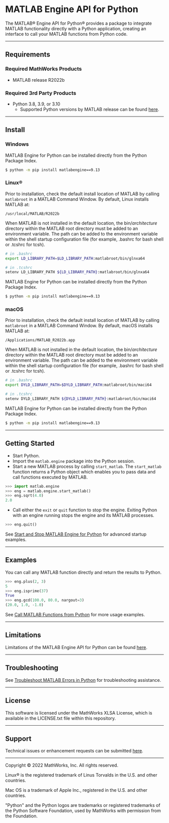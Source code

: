 # MATLAB Engine API for Python

The MATLAB&reg; Engine API for Python&reg; provides a package to integrate MATLAB functionality directly with a Python application, creating an interface to call your MATLAB functions from Python code. 

---
## Requirements
### Required MathWorks Products
<!-- MUST_BE_UPDATED_EACH_RELEASE (Search repo for this string) -->
* MATLAB release R2022b

### Required 3rd Party Products
<!-- MUST_BE_UPDATED_EACH_RELEASE (Search repo for this string) -->
* Python 3.8, 3.9, or 3.10
    * Supported Python versions by MATLAB release can be found [here](https://www.mathworks.com/content/dam/mathworks/mathworks-dot-com/support/sysreq/files/python-compatibility.pdf).

---

## Install

### Windows
MATLAB Engine for Python can be installed directly from the Python Package Index.
<!-- MUST_BE_UPDATED_EACH_RELEASE (Search repo for this string) -->
```bash
$ python -m pip install matlabengine==9.13
```



### Linux&reg; 
Prior to installation, check the default install location of MATLAB by calling ```matlabroot``` in a MATLAB Command Window. By default, Linux installs MATLAB at:<br>
<!-- MUST_BE_UPDATED_EACH_RELEASE (Search repo for this string) -->
```/usr/local/MATLAB/R2022b```

When MATLAB is not installed in the default location, the bin/*architecture* directory within the MATLAB root directory must be added to an environment variable. The path can be added to the environment variable within the shell startup configuration file (for example, .bashrc for bash shell or .tcshrc for tcsh).

```bash
# in .bashrc
export LD_LIBRARY_PATH=$LD_LIBRARY_PATH:matlabroot/bin/glnxa64
```

```bash
# in .tcshrc
setenv LD_LIBRARY_PATH ${LD_LIBRARY_PATH}:matlabroot/bin/glnxa64
```

MATLAB Engine for Python can be installed directly from the Python Package Index.
<!-- MUST_BE_UPDATED_EACH_RELEASE (Search repo for this string) -->
```bash
$ python -m pip install matlabengine==9.13
```

### macOS
Prior to installation, check the default install location of MATLAB by calling ```matlabroot``` in a MATLAB Command Window. By default, macOS installs MATLAB at:<br>

<!-- MUST_BE_UPDATED_EACH_RELEASE (Search repo for this string) -->
```/Applications/MATLAB_R2022b.app```

When MATLAB is not installed in the default location, the bin/*architecture* directory within the MATLAB root directory must be added to an environment variable. The path can be added to the environment variable within the shell startup configuration file (for example, .bashrc for bash shell or .tcshrc for tcsh).

```bash
# in .bashrc
export DYLD_LIBRARY_PATH=$DYLD_LIBRARY_PATH:matlabroot/bin/maci64
```

```bash
# in .tcshrc
setenv DYLD_LIBRARY_PATH ${DYLD_LIBRARY_PATH}:matlabroot/bin/maci64
```

MATLAB Engine for Python can be installed directly from the Python Package Index.
<!-- MUST_BE_UPDATED_EACH_RELEASE (Search repo for this string) -->
```bash
$ python -m pip install matlabengine==9.13
```

---

## Getting Started
* Start Python.
* Import the ```matlab.engine``` package into the Python session.
* Start a new MATLAB process by calling ```start_matlab```. The ```start_matlab``` function returns a Python object which enables you to pass data and call functions executed by MATLAB.

```python
>>> import matlab.engine
>>> eng = matlab.engine.start_matlab()
>>> eng.sqrt(4.0)
2.0
```

* Call either the ```exit``` or ```quit``` function to stop the engine. Exiting Python with an engine running stops the engine and its MATLAB processes.

```python
>>> eng.quit()
```

See [Start and Stop MATLAB Engine for Python](https://www.mathworks.com/help/matlab/matlab_external/start-the-matlab-engine-for-python.html) for advanced startup examples.

---

## Examples
You can call any MATLAB function directly and return the results to Python. 
```python
>>> eng.plus(2, 3)
5
>>> eng.isprime(37)
True
>>> eng.gcd(100.0, 80.0, nargout=3)
(20.0, 1.0, -1.0)
```
See [Call MATLAB Functions from Python](https://www.mathworks.com/help/matlab/matlab_external/call-matlab-functions-from-python.html) for more usage examples.

---

## Limitations
Limitations of the MATLAB Engine API for Python can be found [here](https://www.mathworks.com/help/matlab/matlab_external/limitations-to-the-matlab-engine-for-python.html).

---

## Troubleshooting
See [Troubleshoot MATLAB Errors in Python](https://www.mathworks.com/help/matlab/matlab_external/troubleshoot-matlab-errors-in-python.html) for troubleshooting assistance.

---

## License
This software is licensed under the MathWorks XLSA License, which is available in the LICENSE.txt file within this repository.

---

## Support
Technical issues or enhancement requests can be submitted [here](https://github.com/mathworks/matlab-engine-for-python/issues). 

---

Copyright &copy; 2022 MathWorks, Inc. All rights reserved.

Linux&reg; is the registered trademark of Linus Torvalds in the U.S. and other countries.

Mac OS is a trademark of Apple Inc., registered in the U.S. and other countries.

"Python" and the Python logos are trademarks or registered trademarks of the Python Software Foundation, used by MathWorks with permission from the Foundation.
